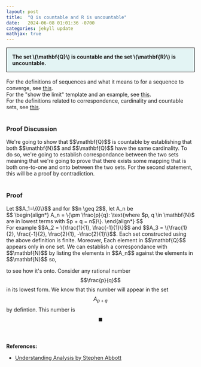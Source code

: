 ```yaml
---
layout: post
title:  "Q is countable and R is uncountable"
date:   2024-06-08 01:01:36 -0700
categories: jekyll update
mathjax: true
---
```

<div style="background-color: #E3F4F4; padding: 15px 15px 15px 15px; border:1px solid black;">
  <b>The set \(\mathbf{Q}\) is countable and the set \(\mathbf{R}\) is uncountable.</b>
</div>
<br>
For the definitions of sequences and what it means to for a sequence to converge, see <a href="https://strncat.github.io/jekyll/update/2024/05/21/analysis-seq-definitions.html">this</a>.
<br>
For the "show the limit" template and an example, see <a href="https://strncat.github.io/jekyll/update/2024/05/12/analysis-seq-limit-template.html">this</a>.
<br>
For the definitions related to correspondence, cardinality and countable sets, see <a href="https://strncat.github.io/jekyll/update/2024/06/07/analysis-card-definitions.html">this</a>.
<br>
<br>
<!------------------------------------------------------------------------------------>
<h3>Proof Discussion</h3>
We're going to show that $$\mathbf{Q}$$ is countable by establishing that both $$\mathbf{N}$$ and $$\mathbf{Q}$$ have the same cardinality. To do so, we're going to establish correspondance between the two sets meaning that we're going to prove that there exists some mapping that is both one-to-one and onto between the two sets. For the second statement, this will be a proof by contradiction.
<br>
<br>
<!------------------------------------------------------------------------------------>
<h3>Proof</h3>
Let $$A_1=\{0\}$$ and for $$n \geq 2$$, let A_n be
<div>
$$
\begin{align*}
A_n = \{\pm \frac{p}{q}: \text{where $p, q \in \mathbf{N}$ are in lowest terms with $p + q = n$}\}.
\end{align*}
$$
</div>
For example $$A_2 = \{\frac{1}{1}, \frac{-1}{1}\}$$ and $$A_3 = \{\frac{1}{2}, \frac{-1}{2}, \frac{2}{1}, -\frac{2}{1}\}$$. Each set constructed using the above definition is finite. Moreover, Each element in $$\mathbf{Q}$$ appears only in one set. We can establish a correspondance with $$\mathbf{N}$$ by listing the elements in $$A_n$$ against the elements in $$\mathbf{N}$$ so,


to see how it's onto. Consider any rational number $$\frac{p}{q}$$ in its lowest form. We know that this number will appear in the set $$A_{p+q}$$ by defintion. This number is 
$$\blacksquare$$
<br>
<br>
<!------------------------------------------------------------------------------------>
<b>References:</b>
<ul>
<li><a href="https://www.amazon.com/Understanding-Analysis-Undergraduate-Texts-Mathematics/dp/1493927116">Understanding Analysis by Stephen Abbott</a></li>
</ul>